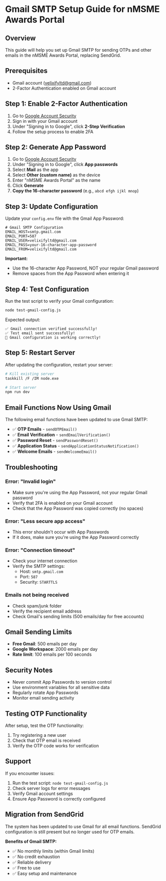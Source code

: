 # Gmail SMTP Setup Guide for nMSME Awards Portal

## Overview
This guide will help you set up Gmail SMTP for sending OTPs and other emails in the nMSME Awards Portal, replacing SendGrid.

## Prerequisites
- Gmail account (velixifyltd@gmail.com)
- 2-Factor Authentication enabled on Gmail account

## Step 1: Enable 2-Factor Authentication

1. Go to [Google Account Security](https://myaccount.google.com/security)
2. Sign in with your Gmail account
3. Under "Signing in to Google", click **2-Step Verification**
4. Follow the setup process to enable 2FA

## Step 2: Generate App Password

1. Go to [Google Account Security](https://myaccount.google.com/security)
2. Under "Signing in to Google", click **App passwords**
3. Select **Mail** as the app
4. Select **Other (custom name)** as the device
5. Enter "nMSME Awards Portal" as the name
6. Click **Generate**
7. **Copy the 16-character password** (e.g., `abcd efgh ijkl mnop`)

## Step 3: Update Configuration

Update your `config.env` file with the Gmail App Password:

```env
# Gmail SMTP Configuration
EMAIL_HOST=smtp.gmail.com
EMAIL_PORT=587
EMAIL_USER=velixifyltd@gmail.com
EMAIL_PASS=your-16-character-app-password
EMAIL_FROM=velixifyltd@gmail.com
```

**Important:** 
- Use the 16-character App Password, NOT your regular Gmail password
- Remove spaces from the App Password when entering it

## Step 4: Test Configuration

Run the test script to verify your Gmail configuration:

```bash
node test-gmail-config.js
```

Expected output:
```
✅ Gmail connection verified successfully!
✅ Test email sent successfully!
🎉 Gmail configuration is working correctly!
```

## Step 5: Restart Server

After updating the configuration, restart your server:

```bash
# Kill existing server
taskkill /F /IM node.exe

# Start server
npm run dev
```

## Email Functions Now Using Gmail

The following email functions have been updated to use Gmail SMTP:

- ✅ **OTP Emails** - `sendOTPEmail()`
- ✅ **Email Verification** - `sendEmailVerification()`
- ✅ **Password Reset** - `sendPasswordReset()`
- ✅ **Application Status** - `sendApplicationStatusNotification()`
- ✅ **Welcome Emails** - `sendWelcomeEmail()`

## Troubleshooting

### Error: "Invalid login"
- Make sure you're using the App Password, not your regular Gmail password
- Verify that 2FA is enabled on your Gmail account
- Check that the App Password was copied correctly (no spaces)

### Error: "Less secure app access"
- This error shouldn't occur with App Passwords
- If it does, make sure you're using the App Password correctly

### Error: "Connection timeout"
- Check your internet connection
- Verify the SMTP settings:
  - Host: `smtp.gmail.com`
  - Port: `587`
  - Security: `STARTTLS`

### Emails not being received
- Check spam/junk folder
- Verify the recipient email address
- Check Gmail's sending limits (500 emails/day for free accounts)

## Gmail Sending Limits

- **Free Gmail**: 500 emails per day
- **Google Workspace**: 2000 emails per day
- **Rate limit**: 100 emails per 100 seconds

## Security Notes

- Never commit App Passwords to version control
- Use environment variables for all sensitive data
- Regularly rotate App Passwords
- Monitor email sending activity

## Testing OTP Functionality

After setup, test the OTP functionality:

1. Try registering a new user
2. Check that OTP email is received
3. Verify the OTP code works for verification

## Support

If you encounter issues:

1. Run the test script: `node test-gmail-config.js`
2. Check server logs for error messages
3. Verify Gmail account settings
4. Ensure App Password is correctly configured

## Migration from SendGrid

The system has been updated to use Gmail for all email functions. SendGrid configuration is still present but no longer used for OTP emails.

**Benefits of Gmail SMTP:**
- ✅ No monthly limits (within Gmail limits)
- ✅ No credit exhaustion
- ✅ Reliable delivery
- ✅ Free to use
- ✅ Easy setup and maintenance
